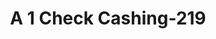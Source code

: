 ---
f_zip-code: 33024
f_state-code: FL
title: A 1 Check Cashing-219
f_phone: 954-450-8484
f_city-only: Hollywood
f_address: 3625 Northwest 89Th Terrace Hollywood
f_location-unique-id: '219'
slug: a-1-check-cashing-219
updated-on: '2024-05-30T13:46:58.046Z'
created-on: '2024-05-30T13:36:59.803Z'
published-on: '2024-05-30T13:54:32.469Z'
f_city-state: cms/city/hollywood-fl.md
f_company: cms/company/a-1-check-cashing.md
f_state: cms/state/florida.md
layout: '[payday-loan].html'
tags: payday-loan
---